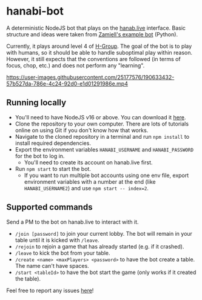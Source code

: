 # hanabi-bot
A deterministic NodeJS bot that plays on the [hanab.live](https://hanab.live/) interface. Basic structure and ideas were taken from [Zamiell's example bot](https://github.com/Zamiell/hanabi-live-bot) (Python).

Currently, it plays around level 4 of [H-Group](https://hanabi.github.io/). The goal of the bot is to play with humans, so it should be able to handle suboptimal play within reason. However, it still expects that the conventions are followed (in terms of focus, chop, etc.) and does not perform any "learning".

https://user-images.githubusercontent.com/25177576/190633432-57b527da-786e-4c24-92d0-e1d01291986e.mp4

## Running locally
- You'll need to have NodeJS v16 or above. You can download it [here](https://nodejs.org/en/download/).
- Clone the repository to your own computer. There are lots of tutorials online on using Git if you don't know how that works.
- Navigate to the cloned repository in a terminal and run `npm install` to install required dependencies.
- Export the environment variables `HANABI_USERNAME` and `HANABI_PASSWORD` for the bot to log in.
    - You'll need to create its account on hanab.live first.
- Run `npm start` to start the bot.
    - If you want to run multiple bot accounts using one env file, export environment variables with a number at the end (like `HANABI_USERNAME2`) and use `npm start -- index=2`.

## Supported commands
Send a PM to the bot on hanab.live to interact with it.
- `/join [password]` to join your current lobby. The bot will remain in your table until it is kicked with `/leave`.
- `/rejoin` to rejoin a game that has already started (e.g. if it crashed).
- `/leave` to kick the bot from your table.
- `/create <name> <maxPlayers> <password>` to have the bot create a table. The name can't have spaces.
- `/start <tableId>` to have the bot start the game (only works if it created the table).

Feel free to report any issues [here](https://github.com/WillFlame14/hanabi-bot/issues)!
